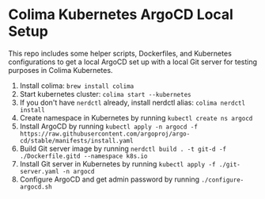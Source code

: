 # Colima Kubernetes ArgoCD Local Setup

This repo includes some helper scripts, Dockerfiles, and Kubernetes configurations to get a local ArgoCD set up with a local Git server for testing purposes in Colima Kubernetes.

1. Install colima: `brew install colima`
1. Start kubernetes cluster: `colima start --kubernetes`
1. If you don't have `nerdctl` already, install nerdctl alias: `colima nerdctl install`
1. Create namespace in Kubernetes by running `kubectl create ns argocd`
1. Install ArgoCD by running `kubectl apply -n argocd -f https://raw.githubusercontent.com/argoproj/argo-cd/stable/manifests/install.yaml`
1. Build Git server image by running `nerdctl build . -t git-d -f ./Dockerfile.gitd --namespace k8s.io`
1. Install Git server in Kubernetes by running `kubectl apply -f ./git-server.yaml -n argocd`
1. Configure ArgoCD and get admin password by running `./configure-argocd.sh`
